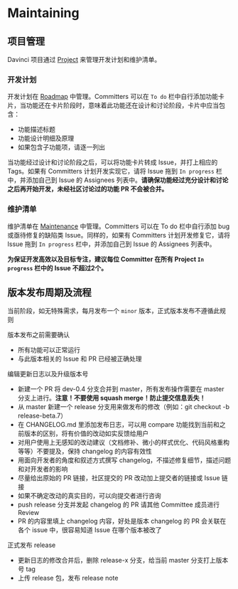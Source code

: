 # Maintaining

## 项目管理

Davinci 项目通过 [Project](https://github.com/edp963/davinci/projects) 来管理开发计划和维护清单。

### 开发计划

开发计划在 [Roadmap](https://github.com/edp963/davinci/projects/4) 中管理。Committers 可以在 `To do` 栏中自行添加功能卡片，当功能还在卡片阶段时，意味着此功能还在设计和讨论阶段，卡片中应当包含：
- 功能描述标题
- 功能设计明细及原理
- 如果包含子功能项，请逐一列出

当功能经过设计和讨论阶段之后，可以将功能卡片转成 Issue，并打上相应的 Tags。如果有 Committers 计划开发实现它，请将 Issue 拖到 `In progress` 栏中，并添加自己到 Issue 的 Assignees 列表中。**请确保功能经过充分设计和讨论之后再开始开发，未经社区讨论过的功能 PR 不会被合并。**

### 维护清单

维护清单在 [Maintenance](https://github.com/edp963/davinci/projects/5) 中管理。Committers 可以在 To do 栏中自行添加 bug 或亟待修复的缺陷类 Issue。同样的，如果有 Committers 计划开发修复它，请将 Issue 拖到 `In progress` 栏中，并添加自己到 Issue 的 Assignees 列表中。

**为保证开发高效以及目标专注，建议每位 Committer 在所有 Project `In progress` 栏中的 Issue 不超过2个。**

## 版本发布周期及流程

当前阶段，如无特殊需求，每月发布一个 `minor` 版本，正式版本发布不遵循此规则

版本发布之前需要确认
- 所有功能可以正常运行
- 与此版本相关的 Issue 和 PR 已经被正确处理

编辑更新日志以及升级版本号
- 新建一个 PR 将 dev-0.4 分支合并到 master，所有发布操作需要在 master 分支上进行。**注意！不要使用 squash merge！防止提交信息丢失！**
- 从 master 新建一个 release 分支用来做发布的修改（例如：git checkout -b release-beta.7）
- 在 CHANGELOG.md 里添加发布日志，可以用 compare 功能找到当前和之前版本的区别，将有价值的改动如实反馈给用户
- 对用户使用上无感知的改动建议（文档修补、微小的样式优化、代码风格重构等等）不要提及，保持 changelog 的内容有效性
- 用面向开发者的角度和叙述方式撰写 changelog，不描述修复细节，描述问题和对开发者的影响
- 尽量给出原始的 PR 链接，社区提交的 PR 改动加上提交者的链接或 Issue 链接
- 如果不确定改动的真实目的，可以向提交者进行咨询
- push release 分支并发起 changelog 的 PR 请其他 Committee 成员进行 Review
- PR 的内容里填上 changelog 内容，好处是版本 changelog 的 PR 会关联在各个 issue 中，很容易知道 Issue 在哪个版本被改了

正式发布 release
- 更新日志的修改合并后，删除 release-x 分支，给当前 master 分支打上版本号 tag
- 上传 release 包，发布 release note
